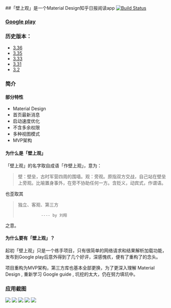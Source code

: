 ##「壁上观」是一个Material Design知乎日报阅读app 
  [![Build Status](https://travis-ci.org/Tneciv/ZhihuDaily.svg?branch=master)](https://travis-ci.org/Tneciv/ZhihuDaily)
### [Google play](https://play.google.com/store/apps/details?id=com.tneciv.zhihudaily "Google play")

### 历史版本：

* [3.36](https://raw.githubusercontent.com/Tneciv/ZhihuDaily/dev/apk/com.tneciv.zhihudaily-3.36-20160229-release.apk)
* [3.35](https://raw.githubusercontent.com/Tneciv/ZhihuDaily/dev/apk/com.tneciv.zhihudaily-3.35-20160225-release.apk)
* [3.33](https://raw.githubusercontent.com/Tneciv/ZhihuDaily/dev/apk/com.tneciv.zhihudaily-3.33-20160220-release.apk)
* [3.31](https://raw.githubusercontent.com/Tneciv/ZhihuDaily/dev/apk/com.tneciv.zhihudaily-3.31-20160218.apk)
* [3.2](https://raw.githubusercontent.com/Tneciv/ZhihuDaily/dev/apk/com.tneciv.zhihudaily-3.2-20160212.apk)

### 简介

#### 部分特性

- Material Design
- 首页最新消息
- 启动速度优化
- 不含多余权限
- 多种视图模式
- MVP架构

#### 为什么是「壁上观」

「壁上观」的名字取自成语「作壁上观」，意为：
> 壁：壁垒，古时军营四周的围墙。观：旁观。原指双方交战，自己站在壁垒上旁观。比喻置身事外，在旁不协助任何一方。含贬义，动宾式，作谓语。

也歪取其
> 独立、客观、第三方
>
>               ---- by 刘翔

之意。


#### 为什么要有「壁上观」？

起初「壁上观」只是一个练手项目，只有很简单的网络请求和结果解析加载功能，发布到Google play后意外得到了几个好评，深感愧疚，便有了重构了的念头。

项目重构为MVP架构，第三方库也基本全部更换，为了更深入理解 Material Design , 重新学习 Google guide , 坑挖的太大，仍在努力填坑中。

### 应用截图
![](https://github.com/Tneciv/ZhihuDaily/raw/dev/screenshots/nav.png)
![](https://github.com/Tneciv/ZhihuDaily/raw/dev/screenshots/detail.png)
![](https://github.com/Tneciv/ZhihuDaily/raw/dev/screenshots/home.png)
![](https://github.com/Tneciv/ZhihuDaily/raw/dev/screenshots/theme.png)
![](https://github.com/Tneciv/ZhihuDaily/raw/dev/screenshots/history.png)

